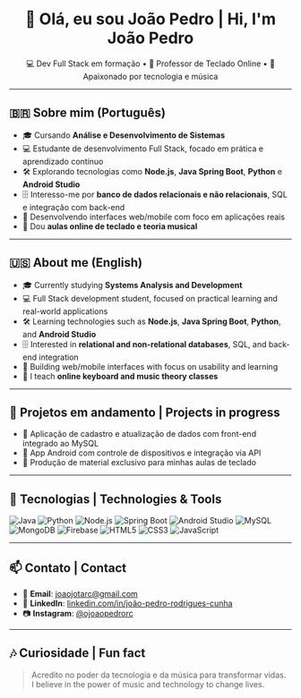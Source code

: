 <h1 align="center">👋 Olá, eu sou João Pedro | Hi, I'm João Pedro</h1>

<p align="center">
  💻 Dev Full Stack em formação • 🎹 Professor de Teclado Online • 🚀 Apaixonado por tecnologia e música
</p>

---

## 🇧🇷 Sobre mim (Português)

- 🎓 Cursando **Análise e Desenvolvimento de Sistemas**  
- 💻 Estudante de desenvolvimento Full Stack, focado em prática e aprendizado contínuo  
- 🛠️ Explorando tecnologias como **Node.js**, **Java Spring Boot**, **Python** e **Android Studio**  
- 🗄️ Interesso-me por **banco de dados relacionais e não relacionais**, SQL e integração com back-end  
- 📱 Desenvolvendo interfaces web/mobile com foco em aplicações reais  
- 🎹 Dou **aulas online de teclado e teoria musical** 

---

## 🇺🇸 About me (English)

- 🎓 Currently studying **Systems Analysis and Development**  
- 💻 Full Stack development student, focused on practical learning and real-world applications  
- 🛠️ Learning technologies such as **Node.js**, **Java Spring Boot**, **Python**, and **Android Studio**  
- 🗄️ Interested in **relational and non-relational databases**, SQL, and back-end integration  
- 📱 Building web/mobile interfaces with focus on usability and learning  
- 🎹 I teach **online keyboard and music theory classes** 

---

## 🚧 Projetos em andamento | Projects in progress

- 🔧 Aplicação de cadastro e atualização de dados com front-end integrado ao MySQL  
- 📲 App Android com controle de dispositivos e integração via API  
- 🎼 Produção de material exclusivo para minhas aulas de teclado  

---

## 🧰 Tecnologias | Technologies & Tools

![Java](https://img.shields.io/badge/Java-ED8B00?style=for-the-badge&logo=java&logoColor=white)
![Python](https://img.shields.io/badge/Python-3776AB?style=for-the-badge&logo=python&logoColor=white)
![Node.js](https://img.shields.io/badge/Node.js-339933?style=for-the-badge&logo=nodedotjs&logoColor=white)
![Spring Boot](https://img.shields.io/badge/Spring_Boot-6DB33F?style=for-the-badge&logo=spring-boot&logoColor=white)
![Android Studio](https://img.shields.io/badge/Android_Studio-3DDC84?style=for-the-badge&logo=android-studio&logoColor=white)
![MySQL](https://img.shields.io/badge/MySQL-4479A1?style=for-the-badge&logo=mysql&logoColor=white)
![MongoDB](https://img.shields.io/badge/MongoDB-47A248?style=for-the-badge&logo=mongodb&logoColor=white)
![Firebase](https://img.shields.io/badge/Firebase-ffca28?style=for-the-badge&logo=firebase&logoColor=black)
![HTML5](https://img.shields.io/badge/HTML5-e34c26?style=for-the-badge&logo=html5&logoColor=white)
![CSS3](https://img.shields.io/badge/CSS3-1572B6?style=for-the-badge&logo=css3&logoColor=white)
![JavaScript](https://img.shields.io/badge/JavaScript-F7DF1E?style=for-the-badge&logo=javascript&logoColor=black)

---

## 📫 Contato | Contact

- 📧 **Email**: joaojotarc@gmail.com  
- 💼 **LinkedIn**: [linkedin.com/in/joão-pedro-rodrigues-cunha](https://www.linkedin.com/in/jo%C3%A3o-pedro-rodrigues-cunha-244a77348/)  
- 📷 **Instagram**: [@ojoaopedrorc](https://www.instagram.com/ojoaopedrorc/)  

---

## 🎶 Curiosidade | Fun fact

> Acredito no poder da tecnologia e da música para transformar vidas.  
> I believe in the power of music and technology to change lives.
